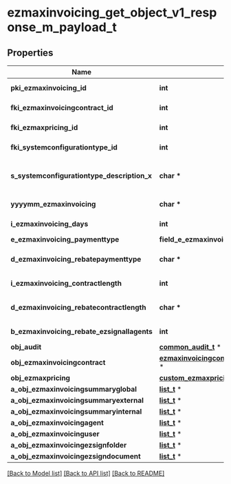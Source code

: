 # ezmaxinvoicing_get_object_v1_response_m_payload_t

## Properties
Name | Type | Description | Notes
------------ | ------------- | ------------- | -------------
**pki_ezmaxinvoicing_id** | **int** | The unique ID of the Ezmaxinvoicing | [optional] 
**fki_ezmaxinvoicingcontract_id** | **int** | The unique ID of the Ezmaxinvoicingcontract | 
**fki_ezmaxpricing_id** | **int** | The unique ID of the Ezmaxpricing | 
**fki_systemconfigurationtype_id** | **int** | The unique ID of the Systemconfigurationtype | 
**s_systemconfigurationtype_description_x** | **char \*** | The description of the Systemconfigurationtype in the language of the requester | 
**yyyymm_ezmaxinvoicing** | **char \*** | The YYYYMM period of the Ezmaxinvoicing | 
**i_ezmaxinvoicing_days** | **int** | The number of days invoiced | 
**e_ezmaxinvoicing_paymenttype** | **field_e_ezmaxinvoicing_paymenttype_t \*** |  | 
**d_ezmaxinvoicing_rebatepaymenttype** | **char \*** | The percentage of rebate depending of the payment type | 
**i_ezmaxinvoicing_contractlength** | **int** | The length of the contract in years | 
**d_ezmaxinvoicing_rebatecontractlength** | **char \*** | The percentage of rebate depending of the contract length | 
**b_ezmaxinvoicing_rebate_ezsignallagents** | **int** | Whether the rebate for eZsign is for all agents | 
**obj_audit** | [**common_audit_t**](common_audit.md) \* |  | [optional] 
**obj_ezmaxinvoicingcontract** | [**ezmaxinvoicingcontract_response_compound_t**](ezmaxinvoicingcontract_response_compound.md) \* |  | 
**obj_ezmaxpricing** | [**custom_ezmaxpricing_response_t**](custom_ezmaxpricing_response.md) \* |  | 
**a_obj_ezmaxinvoicingsummaryglobal** | [**list_t**](ezmaxinvoicingsummaryglobal_response_compound.md) \* |  | 
**a_obj_ezmaxinvoicingsummaryexternal** | [**list_t**](ezmaxinvoicingsummaryexternal_response_compound.md) \* |  | 
**a_obj_ezmaxinvoicingsummaryinternal** | [**list_t**](ezmaxinvoicingsummaryinternal_response_compound.md) \* |  | 
**a_obj_ezmaxinvoicingagent** | [**list_t**](ezmaxinvoicingagent_response_compound.md) \* |  | 
**a_obj_ezmaxinvoicinguser** | [**list_t**](ezmaxinvoicinguser_response_compound.md) \* |  | 
**a_obj_ezmaxinvoicingezsignfolder** | [**list_t**](custom_ezmaxinvoicing_ezsignfolder_response.md) \* |  | 
**a_obj_ezmaxinvoicingezsigndocument** | [**list_t**](custom_ezmaxinvoicing_ezsigndocument_response.md) \* |  | 

[[Back to Model list]](../README.md#documentation-for-models) [[Back to API list]](../README.md#documentation-for-api-endpoints) [[Back to README]](../README.md)


